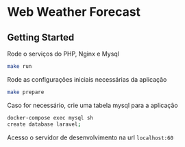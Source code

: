 # Web Weather Forecast

## Getting Started

Rode o serviços do PHP, Nginx e Mysql

```bash
make run
```

Rode as configurações iniciais necessárias da aplicação

```bash
make prepare
```

Caso for necessário, crie uma tabela mysql para a aplicação

```bash
docker-compose exec mysql sh
create database laravel;
```

Acesso o servidor de desenvolvimento na url `localhost:60`
